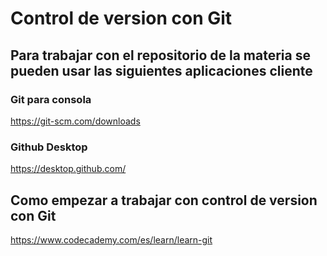 # Control de version con Git

## Para trabajar con el repositorio de la materia se pueden usar las siguientes aplicaciones cliente


### Git para consola

https://git-scm.com/downloads

### Github Desktop

https://desktop.github.com/

## Como empezar a trabajar con control de version con Git 

https://www.codecademy.com/es/learn/learn-git

